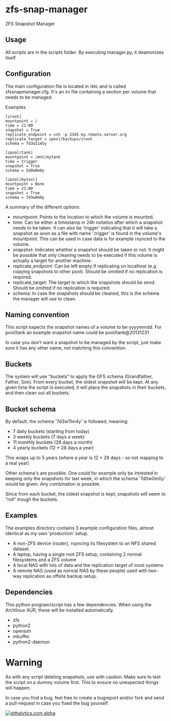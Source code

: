zfs-snap-manager
================

ZFS Snapshot Manager

Usage
-----

All scripts are in the scripts folder. By executing manager.py, it deamonizes itself.

Configuration
-------------

The main configuration file is located in /etc and is called zfssnapmanager.cfg. It's an ini
file containing a section per volume that needs to be managed.

Examples

    [zroot]
    mountpoint = /
    time = 21:00
    snapshot = True
    replicate_endpoint = ssh -p 2345 my.remote.server.org
    replicate_target = zpool/backups/zroot
    schema = 7d3w11m5y

    [zpool/tank]
    mountpoint = /mnt/mytank
    time = trigger
    snapshot = True
    schema = 5d0w0m0y

    [zpool/myzvol]
    mountpoint = None
    time = 21:00
    snapshot = True
    schema = 7d3w0m0y

A summary of the different options:

* mountpoint: Points to the location to which the volume is mounted.
* time: Can be either a timestamp in 24h notation after which a snapshot needs to be taken. It can also be 'trigger' indicating that it will take a snapshot as soon as a file with name '.trigger' is found in the volume's mountpoint. This can be used in case data is for example rsynced to the volume.
* snapshot: Indicates whether a snapshot should be taken or not. It might be possible that only cleaning needs to be executed if this volume is actually a target for another machine.
* replicate_endpoint: Can be left empty if replicating on localhost (e.g. copying snapshots to other pool). Should be omitted if no replication is required.
* replicate_target: The target to which the snapshots should be send. Should be omitted if no replication is required.
* schema: In case the snapshots should be cleaned, this is the schema the manager will use to clean.

Naming convention
-----------------

This script expects the snapshot names of a volume to be yyyymmdd. For pool/tank an
example snapshot name could be pool/tank@20131231

In case you don't want a snapshot to be managed by the script, just make sure it has
any other name, not matching this convention.

Buckets
-------

The system will use "buckets" to apply the GFS schema (Grandfather, Father, Son).
From every bucket, the oldest snapshot will be kept. At any given time the script is
executed, it will place the snapshots in their buckets, and then clean out all buckets.

Bucket schema
-------------

By default, the schema '7d3w11m4y' is followed, meaning:

* 7 daily buckets (starting from today)
* 3 weekly buckets (7 days a week)
* 11 monthly buckets (28 days a month)
* 4 yearly buckets (12 * 28 days a year)

This wraps up to 5 years (where a year is 12 * 28 days - so not mapping to a real year)

Other schema's are possible. One could for example only be intrested in keeping only the
snapshots for last week, in which the schema '7d0w0m0y' would be given. Any combination is possible.

Since from each bucket, the oldest snapshot is kept, snapshots will seem to "roll"
trough the buckets.

Examples
--------

The examples directory contains 3 example configuration files, almost identical as my own 'production' setup.

* A non-ZFS device (router), rsyncing its filesystem to an NFS shared dataset.
* A laptop, having a single root ZFS setup, containing 2 normal filesystems and a ZFS volume
* A local NAS with lots of data and the replication target of most systems
* A remote NAS (used as normal NAS by these people) used with two-way replication as offsite backup setup.

Dependencies
------------

This python program/script has a few dependencies. When using the Archlinux AUR, these will be installed automatically.

* zfs
* python2
* openssh
* mbuffer
* python2-daemon

Warning
=======

As with any script deleting snapshots, use with caution. Make sure to test the script on
a dummy volume first. This to ensure no unexpected things will happen.

In case you find a bug, feel free to create a bugreport and/or fork and send a pull-request
in case you fixed the bug yourself.

[![githalytics.com alpha](https://cruel-carlota.pagodabox.com/9a477622ab595ce9ecee59bd25d50d82 "githalytics.com")](http://githalytics.com/khenderick/zfs-snap-manager)
